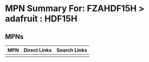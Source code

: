 



# MPN Summary For: FZAHDF15H > adafruit : HDF15H

## MPNs
  

|MPN|Direct Links|Search Links|
| :--- | :--- | :--- |
||||
